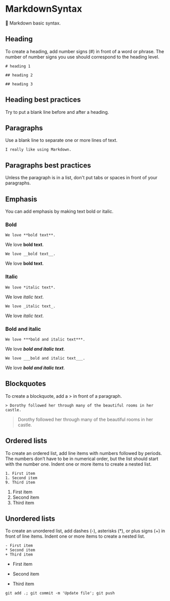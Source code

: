# MarkdownSyntax
💙 Markdown basic syntax.

## Heading

To create a heading, add number signs (#) in front of a word or phrase. The number of number signs you use should correspond to the heading level.

``# heading 1``

``## heading 2``

``## heading 3``

## Heading best practices

Try to put a blank line before and after a heading.

## Paragraphs

Use a blank line to separate one or more lines of text.

``I really like using Markdown.``

## Paragraphs best practices

Unless the paragraph is in a list, don't put tabs or spaces in front of your paragraphs.

## Emphasis

You can add emphasis by making text bold or italic.

### Bold

~~~~
We love **bold text**.
~~~~

We love **bold text**.

~~~
We love __bold text__.
~~~

We love __bold text__.

### Italic

``We love *italic text*.`` 

We love *italic text*.

``We love _italic text_.`` 

We love _italic text_.

### Bold and italic

``We love ***bold and italic text***.`` 

We love ***bold and italic text***.

``We love ___bold and italic text___.`` 

We love ___bold and italic text___.

## Blockquotes

To create a blockquote, add a > in front of a paragraph.

``> Dorothy followed her through many of the beautiful rooms in her castle.``

> Dorothy followed her through many of the beautiful rooms in her castle.

## Ordered lists

To create an ordered list, add line items with numbers followed by periods. The numbers don’t have to be in numerical order, but the list should start with the number one. Indent one or more items to create a nested list.

````
1. First item
1. Second item
9. Third item
````

1. First item
1. Second item
9. Third item

## Unordered lists

To create an unordered list, add dashes (-), asterisks (*), or plus signs (+) in front of line items. Indent one or more items to create a nested list.

````
- First item
* Second item
+ Third item
````

- First item
* Second item
+ Third item

~~~~markdown
git add .; git commit -m 'Update file'; git push
~~~~